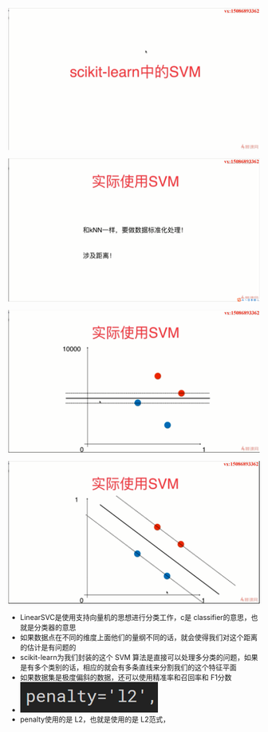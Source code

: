![1571149302223](assets/1571149302223.png)

![1571149349023](assets/1571149349023.png)

![1571149440564](assets/1571149440564.png)

![1571149500406](assets/1571149500406.png)

- LinearSVC是使用支持向量机的思想进行分类工作，c是 classifier的意思，也就是分类器的意思
- 如果数据点在不同的维度上面他们的量纲不同的话，就会使得我们对这个距离的估计是有问题的
- scikit-learn为我们封装的这个 SVM 算法是直接可以处理多分类的问题，如果是有多个类别的话，相应的就会有多条直线来分割我们的这个特征平面
- 如果数据集是极度偏斜的数据，还可以使用精准率和召回率和 F1分数
- ![1571303821877](assets/1571303821877.png)
- penalty使用的是 L2，也就是使用的是 L2范式，